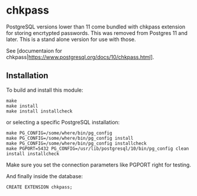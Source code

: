 # chkpass

PostgreSQL versions lower than 11 come bundled with chkpass extension for storing encrtypted passwords.
This was removed from Postgres 11 and later. This is a stand alone version for use with those.

See [documentaion for chkpass|https://www.postgresql.org/docs/10/chkpass.html].

Installation
------------

To build and install this module:

    make
    make install
    make install installcheck

or selecting a specific PostgreSQL installation:

    make PG_CONFIG=/some/where/bin/pg_config
    make PG_CONFIG=/some/where/bin/pg_config install
    make PG_CONFIG=/some/where/bin/pg_config installcheck
    make PGPORT=5432 PG_CONFIG=/usr/lib/postgresql/10/bin/pg_config clean install installcheck

Make sure you set the connection parameters like PGPORT right for testing.

And finally inside the database:

    CREATE EXTENSION chkpass;

